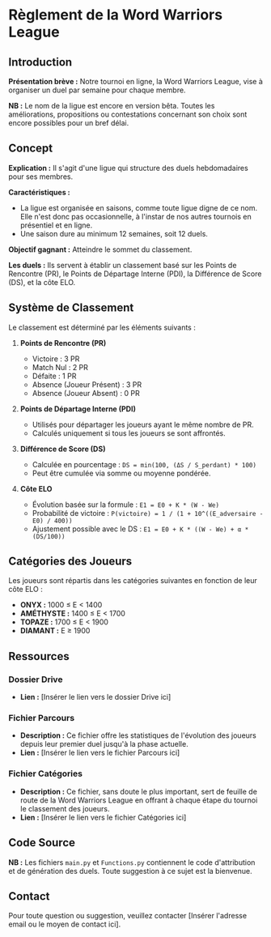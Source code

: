 # Règlement de la Word Warriors League

## Introduction

**Présentation brève :** Notre tournoi en ligne, la Word Warriors League, vise à organiser un duel par semaine pour chaque membre.

**NB :** Le nom de la ligue est encore en version bêta. Toutes les améliorations, propositions ou contestations concernant son choix sont encore possibles pour un bref délai.

## Concept

**Explication :** Il s'agit d'une ligue qui structure des duels hebdomadaires pour ses membres.

**Caractéristiques :**

*   La ligue est organisée en saisons, comme toute ligue digne de ce nom. Elle n'est donc pas occasionnelle, à l'instar de nos autres tournois en présentiel et en ligne.
*   Une saison dure au minimum 12 semaines, soit 12 duels.

**Objectif gagnant :** Atteindre le sommet du classement.

**Les duels :** Ils servent à établir un classement basé sur les Points de Rencontre (PR), le Points de Départage Interne (PDI), la Différence de Score (DS), et la côte ELO.

## Système de Classement

Le classement est déterminé par les éléments suivants :

1.  **Points de Rencontre (PR)**
    *   Victoire : 3 PR
    *   Match Nul : 2 PR
    *   Défaite : 1 PR
    *   Absence (Joueur Présent) : 3 PR
    *   Absence (Joueur Absent) : 0 PR

2.  **Points de Départage Interne (PDI)**
    *   Utilisés pour départager les joueurs ayant le même nombre de PR.
    *   Calculés uniquement si tous les joueurs se sont affrontés.

3.  **Différence de Score (DS)**
    *   Calculée en pourcentage : `DS = min(100, (ΔS / S_perdant) * 100)`
    *   Peut être cumulée via somme ou moyenne pondérée.

4.  **Côte ELO**
    *   Évolution basée sur la formule : `E1 = E0 + K * (W - We)`
    *   Probabilité de victoire : `P(victoire) = 1 / (1 + 10^((E_adversaire - E0) / 400))`
    *   Ajustement possible avec le DS : `E1 = E0 + K * ((W - We) + α * (DS/100))`

## Catégories des Joueurs

Les joueurs sont répartis dans les catégories suivantes en fonction de leur côte ELO :

*   **ONYX :** 1000 ≤ E < 1400
*   **AMÉTHYSTE :** 1400 ≤ E < 1700
*   **TOPAZE :** 1700 ≤ E < 1900
*   **DIAMANT :** E ≥ 1900

## Ressources

### Dossier Drive

*   **Lien :** [Insérer le lien vers le dossier Drive ici]

### Fichier Parcours

*   **Description :** Ce fichier offre les statistiques de l'évolution des joueurs depuis leur premier duel jusqu'à la phase actuelle.
*   **Lien :** [Insérer le lien vers le fichier Parcours ici]

### Fichier Catégories

*   **Description :** Ce fichier, sans doute le plus important, sert de feuille de route de la Word Warriors League en offrant à chaque étape du tournoi le classement des joueurs.
*   **Lien :** [Insérer le lien vers le fichier Catégories ici]

## Code Source

**NB :** Les fichiers `main.py` et `Functions.py` contiennent le code d'attribution et de génération des duels. Toute suggestion à ce sujet est la bienvenue.

## Contact

Pour toute question ou suggestion, veuillez contacter [Insérer l'adresse email ou le moyen de contact ici].
